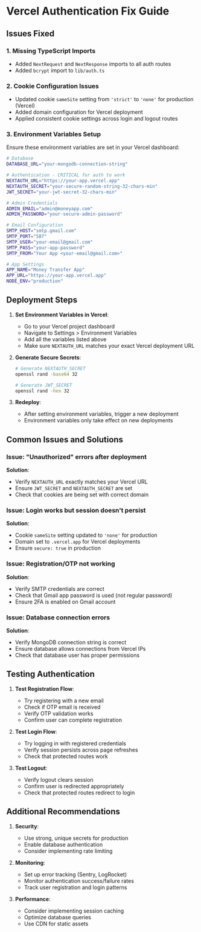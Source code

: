# Vercel Authentication Fix Guide

## Issues Fixed

### 1. Missing TypeScript Imports
- Added `NextRequest` and `NextResponse` imports to all auth routes
- Added `bcrypt` import to `lib/auth.ts`

### 2. Cookie Configuration Issues
- Updated cookie `sameSite` setting from `'strict'` to `'none'` for production (Vercel)
- Added domain configuration for Vercel deployment
- Applied consistent cookie settings across login and logout routes

### 3. Environment Variables Setup

Ensure these environment variables are set in your Vercel dashboard:

```bash
# Database
DATABASE_URL="your-mongodb-connection-string"

# Authentication - CRITICAL for auth to work
NEXTAUTH_URL="https://your-app.vercel.app"
NEXTAUTH_SECRET="your-secure-random-string-32-chars-min"
JWT_SECRET="your-jwt-secret-32-chars-min"

# Admin Credentials
ADMIN_EMAIL="admin@moneyapp.com"
ADMIN_PASSWORD="your-secure-admin-password"

# Email Configuration
SMTP_HOST="smtp.gmail.com"
SMTP_PORT="587"
SMTP_USER="your-email@gmail.com"
SMTP_PASS="your-app-password"
SMTP_FROM="Your App <your-email@gmail.com>"

# App Settings
APP_NAME="Money Transfer App"
APP_URL="https://your-app.vercel.app"
NODE_ENV="production"
```

## Deployment Steps

1. **Set Environment Variables in Vercel**:
   - Go to your Vercel project dashboard
   - Navigate to Settings > Environment Variables
   - Add all the variables listed above
   - Make sure `NEXTAUTH_URL` matches your exact Vercel deployment URL

2. **Generate Secure Secrets**:
   ```bash
   # Generate NEXTAUTH_SECRET
   openssl rand -base64 32
   
   # Generate JWT_SECRET
   openssl rand -hex 32
   ```

3. **Redeploy**:
   - After setting environment variables, trigger a new deployment
   - Environment variables only take effect on new deployments

## Common Issues and Solutions

### Issue: "Unauthorized" errors after deployment
**Solution**: 
- Verify `NEXTAUTH_URL` exactly matches your Vercel URL
- Ensure `JWT_SECRET` and `NEXTAUTH_SECRET` are set
- Check that cookies are being set with correct domain

### Issue: Login works but session doesn't persist
**Solution**:
- Cookie `sameSite` setting updated to `'none'` for production
- Domain set to `.vercel.app` for Vercel deployments
- Ensure `secure: true` in production

### Issue: Registration/OTP not working
**Solution**:
- Verify SMTP credentials are correct
- Check that Gmail app password is used (not regular password)
- Ensure 2FA is enabled on Gmail account

### Issue: Database connection errors
**Solution**:
- Verify MongoDB connection string is correct
- Ensure database allows connections from Vercel IPs
- Check that database user has proper permissions

## Testing Authentication

1. **Test Registration Flow**:
   - Try registering with a new email
   - Check if OTP email is received
   - Verify OTP validation works
   - Confirm user can complete registration

2. **Test Login Flow**:
   - Try logging in with registered credentials
   - Verify session persists across page refreshes
   - Check that protected routes work

3. **Test Logout**:
   - Verify logout clears session
   - Confirm user is redirected appropriately
   - Check that protected routes redirect to login

## Additional Recommendations

1. **Security**:
   - Use strong, unique secrets for production
   - Enable database authentication
   - Consider implementing rate limiting

2. **Monitoring**:
   - Set up error tracking (Sentry, LogRocket)
   - Monitor authentication success/failure rates
   - Track user registration and login patterns

3. **Performance**:
   - Consider implementing session caching
   - Optimize database queries
   - Use CDN for static assets